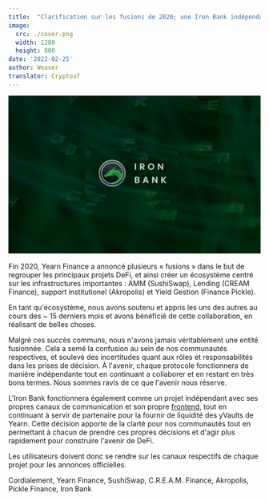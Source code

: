 ```yaml
---
title:  "Clarification sur les fusions de 2020; une Iron Bank indépendante"
image:
  src: ./cover.png
  width: 1280
  height: 800
date: '2022-02-25'
author: Weaver
translator: Cryptouf
---
```


![](cover.png?w=800&h=450)

Fin 2020, Yearn Finance a annoncé plusieurs « fusions » dans le but de regrouper les principaux projets DeFi, et ainsi créer un écosystème centré sur les infrastructures importantes : AMM (SushiSwap), Lending (CREAM Finance), support institutionel (Akropolis) et Yield Gestion (Finance Pickle).

En tant qu'écosystème, nous avons soutenu et appris les uns des autres au cours des ~ 15 derniers mois et avons bénéficié de cette collaboration, en réalisant de belles choses.

Malgré ces succès communs, nous n'avons jamais véritablement une  entité fusionnée. Cela a semé la confusion au sein de nos communautés respectives, et soulevé des incertitudes quant aux rôles et responsabilités dans les prises de décision.
À l'avenir, chaque protocole fonctionnera de manière indépendante tout en continuant a collaborer et en restant en très bons termes. 
Nous sommes ravis de ce que l'avenir nous réserve.

L'Iron Bank fonctionnera également comme un projet indépendant avec ses propres canaux de communication et son propre [frontend](https://app.ib.xyz/), tout en continuant à servir de partenaire pour la fournir de liquidité des yVaults de Yearn. Cette décision apporte de la clarté pour nos communautés tout en permettant à chacun de prendre ces propres décisions et d'agir plus rapidement pour construire l'avenir de DeFi.

Les utilisateurs doivent donc se rendre sur les canaux respectifs de chaque projet pour les annonces officielles.

Cordialement,
Yearn Finance, SushiSwap, C.R.E.A.M. Finance, Akropolis, Pickle Finance, Iron Bank
